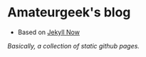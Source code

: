 # Amateurgeek's blog

 - Based on [Jekyll Now](https://github.com/barryclark/jekyll-now)
 
 *Basically, a collection of static github pages.*
 
